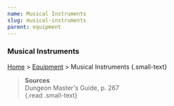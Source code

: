 ```yaml
---
name: Musical Instruments
slug: musical-instruments
parent: equipment
---
```

### Musical Instruments
[Home](dm-operations-center) > [Equipment](equipment) > Musical Instruments {.small-text}



> **Sources** <br/>
> Dungeon Master's Guide, p. 267<br/>
{.read .small-text}